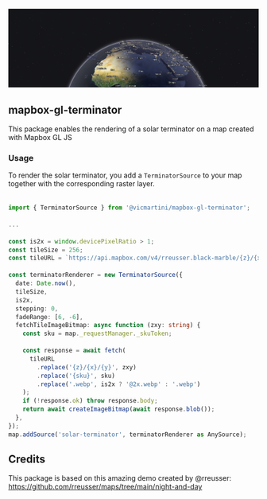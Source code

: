 ![cover](./public/cover.png)

## mapbox-gl-terminator

This package enables the rendering of a solar terminator on a map created with Mapbox GL JS

### Usage

To render the solar terminator, you add a `TerminatorSource` to your map together with the corresponding raster layer.

```typescript

import { TerminatorSource } from '@vicmartini/mapbox-gl-terminator';

...

const is2x = window.devicePixelRatio > 1;
const tileSize = 256;
const tileURL = `https://api.mapbox.com/v4/rreusser.black-marble/{z}/{x}/{y}.webp?sku={sku}&access_token=${window.ENV.MAPBOX_TOKEN}`;

const terminatorRenderer = new TerminatorSource({
  date: Date.now(),
  tileSize,
  is2x,
  stepping: 0,
  fadeRange: [6, -6],
  fetchTileImageBitmap: async function (zxy: string) {
    const sku = map._requestManager._skuToken;

    const response = await fetch(
      tileURL
        .replace('{z}/{x}/{y}', zxy)
        .replace('{sku}', sku)
        .replace('.webp', is2x ? '@2x.webp' : '.webp')
    );
    if (!response.ok) throw response.body;
    return await createImageBitmap(await response.blob());
  },
});
map.addSource('solar-terminator', terminatorRenderer as AnySource);

```

## Credits

This package is based on this amazing demo created by @rreusser:
https://github.com/rreusser/maps/tree/main/night-and-day
